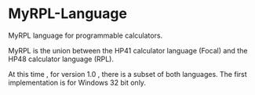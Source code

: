 # MyRPL-Language
MyRPL language for programmable calculators.

MyRPL is the union between the HP41 calculator language (Focal)
and the HP48 calculator language (RPL).

At this time , for version 1.0 , there is a subset of both languages.
The first implementation is for Windows 32 bit only.
